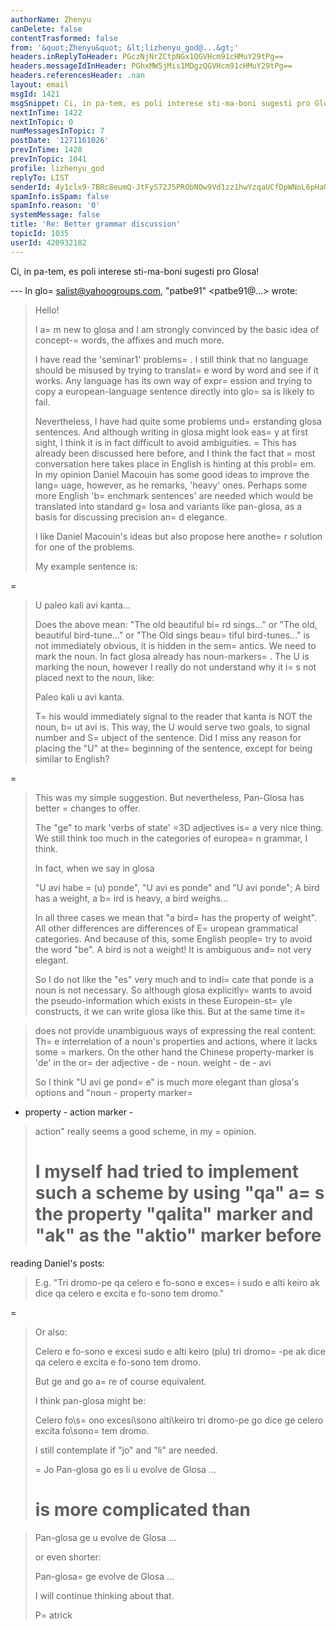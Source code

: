 ```yaml
---
authorName: Zhenyu
canDelete: false
contentTrasformed: false
from: '&quot;Zhenyu&quot; &lt;lizhenyu_god@...&gt;'
headers.inReplyToHeader: PGczNjNrZCtpNGx1QGVHcm91cHMuY29tPg==
headers.messageIdInHeader: PGhxMW5jMis1MDgzQGVHcm91cHMuY29tPg==
headers.referencesHeader: .nan
layout: email
msgId: 1421
msgSnippet: Ci, in pa-tem, es poli interese sti-ma-boni sugesti pro Glosa!
nextInTime: 1422
nextInTopic: 0
numMessagesInTopic: 7
postDate: '1271161026'
prevInTime: 1420
prevInTopic: 1041
profile: lizhenyu_god
replyTo: LIST
senderId: 4y1clx9-7BRc8eumQ-JtFyS72J5PRObNOw9Vd1zz1hwYzqaUCfDpWNoL6pHaOQDuPaNE5FENpz40bYJX0sOuwukMp8tvYfTAAp4
spamInfo.isSpam: false
spamInfo.reason: '0'
systemMessage: false
title: 'Re: Better grammar discussion'
topicId: 1035
userId: 420932182
---
```


Ci, in pa-tem, es poli interese sti-ma-boni sugesti pro Glosa! 

--- In glo=
salist@yahoogroups.com, "patbe91" <patbe91@...> wrote:
>
> Hello! 
> 
> I a=
m new to glosa and I am strongly convinced by the basic idea of 
> concept-=
words, the affixes and much more. 
> 
> I have read the 'seminar1' problems=
. I still think that no language 
> should be misused by trying to translat=
e word by word and see if it 
> works. Any language has its own way of expr=
ession and trying to copy 
> a european-language sentence directly into glo=
sa is likely to fail.
> 
> Nevertheless, I have had quite some problems und=
erstanding glosa 
> sentences. And although writing in glosa might look eas=
y at first 
> sight, I think it is in fact difficult to avoid ambiguities. =
This 
> has already been discussed here before, and I think the fact that 
=
> most conversation here takes place in English is hinting at this 
> probl=
em. In my opinion Daniel Macouin has some good ideas to improve 
> the lang=
uage, however, as he remarks, 'heavy' ones. Perhaps some 
> more English 'b=
enchmark sentences' are needed which would be 
> translated into standard g=
losa and variants like pan-glosa, as a 
> basis for discussing precision an=
d elegance.
> 
> I like Daniel Macouin's ideas but also propose here anothe=
r solution 
> for one of the problems. 
> 
> 
> My example sentence is:
> 
=
> U paleo kali avi kanta...
> 
> Does the above mean: "The old beautiful bi=
rd sings..." or "The old, 
> beautiful bird-tune..." or "The Old sings beau=
tiful bird-tunes..." 
> is not immediately obvious, it is hidden in the sem=
antics. We need 
> to mark the noun. In fact glosa already has noun-markers=
. The U is 
> marking the noun, however I really do not understand why it i=
s not 
> placed next to the noun, like:
> 
> Paleo kali u avi kanta.
> 
> T=
his would immediately signal to the reader that kanta is NOT the 
> noun, b=
ut avi is. This way, the U would serve two goals, to signal 
> number and S=
ubject of the sentence. Did I miss any reason for 
> placing the "U" at the=
 beginning of the sentence, except for being 
> similar to English? 
> 
> 
=
> This was my simple suggestion. But nevertheless, Pan-Glosa has 
> better =
changes to offer. 
> 
> The "ge" to mark 'verbs of state' =3D adjectives is=
 a very nice thing. 
> We still think too much in the categories of europea=
n grammar, I 
> think.
> 
> In fact, when we say in glosa
> 
> "U avi habe =
(u) ponde", "U avi es ponde" and "U avi ponde"; A bird 
> has a weight, a b=
ird is heavy, a bird weighs...
> 
> In all three cases we mean that "a bird=
 has the property of weight". 
> All other differences are differences of E=
uropean grammatical 
> categories. And because of this, some English people=
 try to avoid 
> the word "be". A bird is not a weight! It is ambiguous and=
 not very 
> elegant. 
> 
> So I do not like the "es" very much and to indi=
cate that ponde is a 
> noun is not necessary. So although glosa explicitly=
 wants to avoid 
> the pseudo-information which exists in these Europein-st=
yle 
> constructs, it we can write glosa like this. But at the same time it=
 
> does not provide unambiguous ways of expressing the real content: 
> Th=
e interrelation of a noun's properties and actions, where it lacks 
> some =
markers. On the other hand the Chinese property-marker is 'de' 
> in the or=
der adjective - de - noun. weight - de - avi
> 
> So I think "U avi ge pond=
e" is much more elegant than glosa's 
> options and "noun - property marker=
 - property - action marker - 
> action" really seems a good scheme, in my =
opinion.
> 
> I myself had tried to implement such a scheme by using "qa" a=
s the 
> property "qalita" marker and "ak" as the "aktio" marker before 
> =
reading Daniel's posts:
> 
> E.g. "Tri dromo-pe qa celero e fo-sono e exces=
i sudo e alti keiro ak 
> dice qa celero e excita e fo-sono tem dromo."
> 
=
> Or also:
> 
> Celero e fo-sono e excesi sudo e alti keiro (plu) tri dromo=
-pe ak 
> dice qa celero e excita e fo-sono tem dromo.
> 
> But ge and go a=
re of course equivalent. 
> 
> I think pan-glosa might be:
> 
> Celero fo\s=
ono excesi\sono alti\keiro tri dromo-pe go dice ge celero 
> excita fo\sono=
 tem dromo.
> 
> 
> I still contemplate if "jo" and "li" are needed. 
> 
> =
Jo Pan-glosa go es li u evolve de Glosa ...
> 
> is more complicated than
>=
 
> Pan-glosa ge u evolve de Glosa ...
> 
> or even shorter:
> 
> Pan-glosa=
 ge evolve de Glosa ...
> 
> 
> I will continue thinking about that.
> 
> P=
atrick
>



